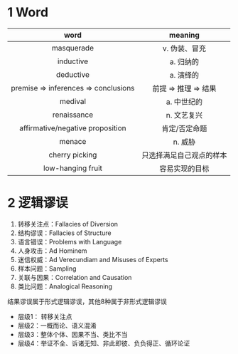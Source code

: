# 1 Word
|word|meaning|
|:-:|:-:|
|masquerade|v. 伪装、冒充|
|inductive|a. 归纳的|
|deductive|a. 演绎的|
|premise => inferences => conclusions|前提 => 推理 => 结果|
|medival|a. 中世纪的|
|renaissance|n. 文艺复兴|
|affirmative/negative proposition|肯定/否定命题|
|menace|n. 威胁|
|cherry picking|只选择满足自己观点的样本|
|low-hanging fruit|容易实现的目标|
# 2 逻辑谬误

1. 转移关注点：Fallacies of Diversion
2. 结构谬误：Fallacies of Structure
3. 语言错误：Problems with Language
4. 人身攻击：Ad Hominem
5. 迷信权威：Ad Verecundiam and Misuses of Experts
6. 样本问题：Sampling
7. 关联与因果：Correlation and Causation
8. 类比问题：Analogical Reasoning

结果谬误属于形式逻辑谬误，其他8种属于非形式逻辑谬误
- 层级1： 转移关注点
- 层级2：一概而论、语义混淆
- 层级3：整体个体、因果不当、类比不当
- 层级4：举证不全、诉诸无知、非此即彼、负负得正、循环论证
